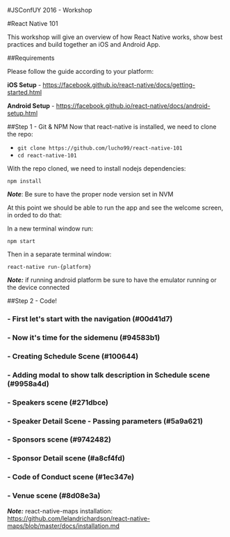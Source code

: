 #JSConfUY 2016 - Workshop

#React Native 101

This workshop will give an overview of how React Native works, show best practices and build together an iOS and Android App.

##Requirements

Please follow the guide according to your platform:

**iOS Setup** - https://facebook.github.io/react-native/docs/getting-started.html

**Android Setup** - https://facebook.github.io/react-native/docs/android-setup.html


##Step 1 - Git & NPM
Now that react-native is installed, we need to clone the repo:

* `git clone https://github.com/lucho99/react-native-101`
* `cd react-native-101`

With the repo cloned, we need to install nodejs dependencies:


```
npm install
```

***Note***: Be sure to have the proper node version set in NVM

At this point we should be able to run the app and see the welcome screen, in orded to do that:

In a new terminal window run:

```
npm start
```

Then in a separate terminal window:

```
react-native run-{platform}
```

***Note:*** if running android platform be sure to have the emulator running or the device connected

##Step 2 - Code!
### - First let's start with the navigation (#00d41d7)

### - Now it's time for the sidemenu (#94583b1)

### - Creating Schedule Scene (#100644)

### - Adding modal to show talk description in Schedule scene (#9958a4d)

### - Speakers scene (#271dbce)

### - Speaker Detail Scene - Passing parameters (#5a9a621)

### - Sponsors scene (#9742482)

### - Sponsor Detail scene (#a8cf4fd)

### - Code of Conduct scene (#1ec347e)

### - Venue scene (#8d08e3a)
***Note:*** react-native-maps installation: https://github.com/lelandrichardson/react-native-maps/blob/master/docs/installation.md
